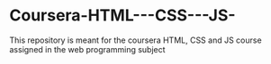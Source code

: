 # Coursera-HTML---CSS---JS-
This repository is meant for the coursera HTML, CSS and JS course assigned in the web programming subject 
